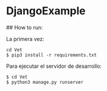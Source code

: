 # DjangoExample
## How to run:

La primera vez:
```
cd Vet
$ pip3 install -r requirements.txt
```

Para ejecutar el servidor de desarrollo:
```
$ cd Vet
$ python3 manage.py runserver
```

